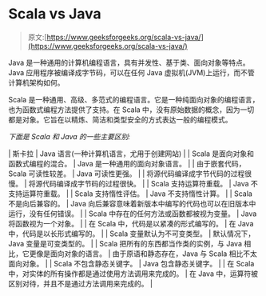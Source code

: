 # Scala vs Java

> 原文:[https://www.geeksforgeeks.org/scala-vs-java/](https://www.geeksforgeeks.org/scala-vs-java/)

Java 是一种通用的计算机编程语言，具有并发性、基于类、面向对象等特点。Java 应用程序被编译成字节码，可以在任何 Java 虚拟机(JVM)上运行，而不管计算机架构如何。

Scala 是一种通用、高级、多范式的编程语言。它是一种纯面向对象的编程语言，也为函数式编程方法提供了支持。在 Scala 中，没有原始数据的概念，因为一切都是对象。它旨在以精炼、简洁和类型安全的方式表达一般的编程模式。

*下面是 Scala 和 Java 的一些主要区别:*

| 斯卡拉 | Java 语言(一种计算机语言，尤用于创建网站) |
| Scala 是面向对象和函数式编程的混合。 | Java 是一种通用的面向对象语言。 |
| 由于嵌套代码，Scala 可读性较差。 | Java 可读性更强。 |
| 将源代码编译成字节代码的过程很慢。 | 将源代码编译成字节码的过程很快。 |
| Scala 支持运算符重载。 | Java 不支持运算符重载。 |
| Scala 支持惰性评估。 | Java 不支持惰性计算。 |
| Scala 不是向后兼容的。 | Java 向后兼容意味着新版本中编写的代码也可以在旧版本中运行，没有任何错误。 |
| Scala 中存在的任何方法或函数都被视为变量。 | Java 将函数视为一个对象。 |
| 在 Scala 中，代码是以紧凑的形式编写的。 | 在 Java 中，代码是以长形式编写的。 |
| Scala 变量默认为不可变类型。 | 默认情况下，Java 变量是可变类型的。 |
| Scala 把所有的东西都当作类的实例，与 Java 相比，它更像是面向对象的语言。 | 由于原语和静态存在，Java 与 Scala 相比不太面向对象。 |
| Scala 不包含静态关键字。 | Java 包含静态关键字。 |
| 在 Scala 中，对实体的所有操作都是通过使用方法调用来完成的。 | 在 Java 中，运算符被区别对待，并且不是通过方法调用来完成的。 |